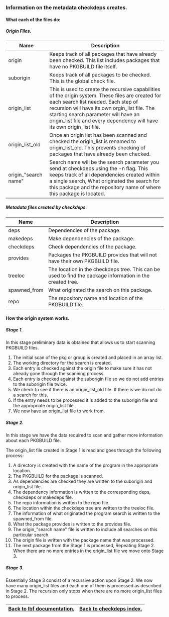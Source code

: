 ### Information on the metadata checkdeps creates.

#### What each of the files do:

##### Origin Files.

Name | Description
---- | ----
origin | Keeps track of all packages that have already been checked. This list includes packages that have no PKGBUILD file itself.
suborigin | Keeps track of all packages to be checked. This is the global check file.
origin_list | This is used to create the recursive capabilities of the origin system. These files are created for each search list needed. Each step of recursion will have its own orgin_list file. The starting search parameter will have an origin_list file and every dependency will have its own origin_list file.
origin_list_old | Once an origin list has been scanned and checked the origin_list is renamed to origin_list_old. This prevents checking of packages that have already been checked.
origin_"search name" | Search name will be the search parameter you send at checkdeps using the -n flag. This keeps track of all dependencies created within a single search, What originated the search for this package and the repository name of where this package is located.

##### Metadata files created by checkdeps.

Name | Description
---- | ----
deps | Dependencies of the package.
makedeps | Make dependencies of the package.
checkdeps | Check dependencies of the package.
provides | Packages the PKGBUILD provides that will not have their own PKGBUILD file.
treeloc | The location in the checkdeps tree. This can be used to find the package information in the created tree.
spawned_from | What originated the search on this package.
repo | The repository name and location of the PKGBUILD file.

#### How the origin system works.

##### Stage 1.

In this stage preliminary data is obtained that allows us to start scanning PKGBUILD files.

1. The initial scan of the pkg or group is created and placed in an array list.
2. The working directory for the search is created.
3. Each entry is checked against the origin file to make sure it has not already gone through the scanning process.
4. Each entry is checked against the suborigin file so we do not add entries to the suborigin file twice.
5. We check to see if there is an origin_list_old file. If there is we do not do a search for this.
6. If the entry needs to be processed it is added to the suborigin file and the appropriate origin_list file.
7. We now have an origin_list file to work from.


##### Stage 2.

In this stage we have the data required to scan and gather more information about each PKGBUILD file.

The origin_list file created in Stage 1 is read and goes through the following process:

1. A directory is created with the name of the program in the appropriate location.
2. The PKGBUILD for the package is scanned.
3. As dependencies are checked they are written to the suborigin and origin_list file.
4. The dependency information is written to the corresponding deps, checkdeps or makedeps file.
5. The repo information is written to the repo file.
6. The location within the checkdeps tree are written to the treeloc file.
7. The information of what originated the program search is written to the spawned_from file.
8. What the package provides is written to the provides file.
9. The origin_"search name" file is written to include all searches on this particular search.
10. The origin file is written with the package name that was processed.
11. The next package from the Stage 1 is processed, Repeating Stage 2. When there are no more entries in the origin_list file we move onto Stage 3.


##### Stage 3.

Essentially Stage 3 consist of a recursive action upon Stage 2. We now have many origin_list files and each one of them is processed as described in Stage 2. The recursion only stops when there are no more origin_list files to process.

[Back to lbf documentation.](../index.html) | [Back to checkdeps index.](index.html)
---- | ----
